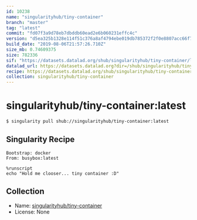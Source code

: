 ```yaml
---
id: 10238
name: "singularityhub/tiny-container"
branch: "master"
tag: "latest"
commit: "fd07f3a9d78eb7dbddb60ead2e6b060231effc4c"
version: "d5ea325b1328e114f51c376a8af4794ebe019db785372f2f0e8807acc66f76e5"
build_date: "2019-08-06T21:57:26.710Z"
size_mb: 0.74609375
size: 782336
sif: "https://datasets.datalad.org/shub/singularityhub/tiny-container/latest/2019-08-06-fd07f3a9-d5ea325b/d5ea325b1328e114f51c376a8af4794ebe019db785372f2f0e8807acc66f76e5.sif"
datalad_url: https://datasets.datalad.org?dir=/shub/singularityhub/tiny-container/latest/2019-08-06-fd07f3a9-d5ea325b/
recipe: https://datasets.datalad.org/shub/singularityhub/tiny-container/latest/2019-08-06-fd07f3a9-d5ea325b/Singularity
collection: singularityhub/tiny-container
---
```


# singularityhub/tiny-container:latest

```bash
$ singularity pull shub://singularityhub/tiny-container:latest
```

## Singularity Recipe

```singularity
Bootstrap: docker
From: busybox:latest

%runscript
echo "Hold me clooser... tiny container :D"
```

## Collection

 - Name: [singularityhub/tiny-container](https://github.com/singularityhub/tiny-container)
 - License: None

